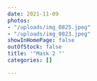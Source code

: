 ```yaml
---
date: 2021-11-09
photos:
- "/uploads/img_0825.jpeg"
- "/uploads/img_0823.jpeg"
showInHomePage: false
outOfStock: false
title: '"Mask 2 "'
categories: []

---
```


